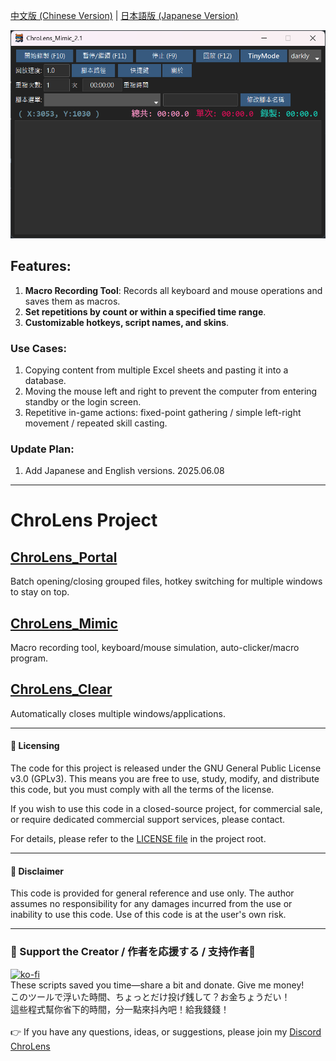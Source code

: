 [中文版 (Chinese Version)](./README.md) | [日本語版 (Japanese Version)](./README_JA.md)

![ChroLens_Mimic](./ChroLens_Mimic2.1.png)

## Features:
1.  **Macro Recording Tool**: Records all keyboard and mouse operations and saves them as macros.
2.  **Set repetitions by count or within a specified time range**.
3.  **Customizable hotkeys, script names, and skins**.

### Use Cases:
1.  Copying content from multiple Excel sheets and pasting it into a database.
2.  Moving the mouse left and right to prevent the computer from entering standby or the login screen.
3.  Repetitive in-game actions: fixed-point gathering / simple left-right movement / repeated skill casting.

### Update Plan:
1.  Add Japanese and English versions.
2025.06.08

---

# ChroLens Project

## [ChroLens_Portal](https://github.com/Lucienwooo/ChroLens_Portal)
Batch opening/closing grouped files, hotkey switching for multiple windows to stay on top.

## [ChroLens_Mimic](https://github.com/Lucienwooo/ChroLens_Mimic)
Macro recording tool, keyboard/mouse simulation, auto-clicker/macro program.

## [ChroLens_Clear](https://github.com/Lucienwooo/ChroLens_Clear)
Automatically closes multiple windows/applications.

---

#### 📄 Licensing

The code for this project is released under the GNU General Public License v3.0 (GPLv3). This means you are free to use, study, modify, and distribute this code, but you must comply with all the terms of the license.

If you wish to use this code in a closed-source project, for commercial sale, or require dedicated commercial support services, please contact.

For details, please refer to the [LICENSE file](LICENSE) in the project root.

---

#### 📄 Disclaimer

This code is provided for general reference and use only. The author assumes no responsibility for any damages incurred from the use or inability to use this code. Use of this code is at the user's own risk.

---

### 💸 Support the Creator / 作者を応援する / 支持作者💸
[![ko-fi](https://ko-fi.com/img/githubbutton_sm.svg)](https://ko-fi.com/B0B51FBVA8)</br>
These scripts saved you time—share a bit and donate. Give me money!</br>
このツールで浮いた時間、ちょっとだけ投げ銭して？お金ちょうだい！</br>
這些程式幫你省下的時間，分一點來抖內吧！給我錢錢！</br>
</br>
👉 If you have any questions, ideas, or suggestions, please join my [Discord ChroLens](https://discord.gg/72Kbs4WPPn)